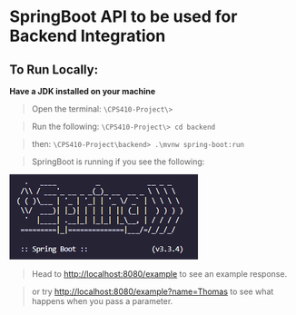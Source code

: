 # SpringBoot API to be used for Backend Integration

## To Run Locally:

**Have a JDK installed on your machine**

> Open the terminal:  	`\CPS410-Project\>`

> Run the following: `\CPS410-Project\> cd backend`

> then: `\CPS410-Project\backend> .\mvnw spring-boot:run`

> SpringBoot is running if you see the following:

![SpringBoot Logo](../images/readme-images/image.png)

> Head to [http://localhost:8080/example](http://localhost:8080/example) to see an example response.

> or try [http://localhost:8080/example?name=Thomas](http://localhost:8080/example?name=Thomas) to see what happens when you pass a parameter.

